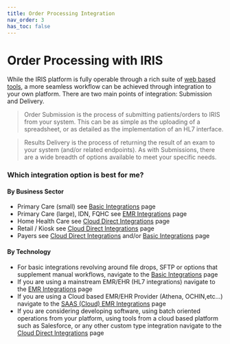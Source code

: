 ```yaml
---
title: Order Processing Integration
nav_order: 3
has_toc: false
---
```


# Order Processing with IRIS

While the IRIS platform is fully operable through a rich suite of <a href="https://portal.retinalscreenings.com">web based tools</a>, a more seamless workflow can be achieved through integration to your own platform. There are two main points of integration: Submission and Delivery.

> Order Submission is the process of submitting patients/orders to IRIS from your system.  This can be as simple as the uploading of a spreadsheet, or as detailed as the implementation of an HL7 interface.  

> Results Delivery is the process of returning the result of an exam to your system (and/or related endpoints).  As with Submissions, there are a wide breadth of options available to meet your specific needs.

### Which integration option is best for me?

#### By Business Sector 


- Primary Care (small) see [Basic Integrations](/docs/integration/BasicIntegrations) page
- Primary Care (large), IDN, FQHC see [EMR Integrations](/docs/integration/EMRIntegrations) page
- Home Health Care see [Cloud Direct Integrations](/docs/integration/CloudDirect) page
- Retail / Kiosk see [Cloud Direct Integrations](/docs/integration/CloudDirect) page
- Payers see [Cloud Direct Integrations](/docs/integration/CloudDirect) and/or [Basic Integrations](/docs/integration/BasicIntegrations) page

#### By Technology 

- For basic integrations revolving around file drops, SFTP or options that supplement manual workflows, navigate to the [Basic Integrations](/docs/integration/BasicIntegrations) page
- If you are using a mainstream EMR/EHR (HL7 integrations) navigate to the [EMR Integrations](/docs/integration/EMRIntegrations) page
- If you are using a Cloud based EMR/EHR Provider (Athena, OCHIN,etc...) navigate to the [SAAS (Cloud) EMR Integrations](/docs/integration/IRISEMRCloudProviders) page
- If you are considering developing software, using batch oriented operations from your platform, using tools from a cloud based platform such as Salesforce, or any other custom type integration navigate to the [Cloud Direct Integrations](/docs/integration/CloudDirect) page